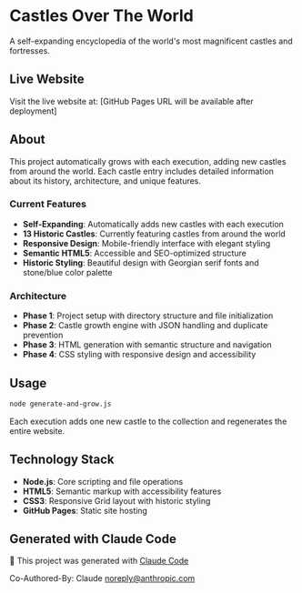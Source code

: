 # Castles Over The World

A self-expanding encyclopedia of the world's most magnificent castles and fortresses.

## Live Website

Visit the live website at: [GitHub Pages URL will be available after deployment]

## About

This project automatically grows with each execution, adding new castles from around the world. Each castle entry includes detailed information about its history, architecture, and unique features.

### Current Features

- **Self-Expanding**: Automatically adds new castles with each execution
- **13 Historic Castles**: Currently featuring castles from around the world
- **Responsive Design**: Mobile-friendly interface with elegant styling
- **Semantic HTML5**: Accessible and SEO-optimized structure
- **Historic Styling**: Beautiful design with Georgian serif fonts and stone/blue color palette

### Architecture

- **Phase 1**: Project setup with directory structure and file initialization
- **Phase 2**: Castle growth engine with JSON handling and duplicate prevention
- **Phase 3**: HTML generation with semantic structure and navigation
- **Phase 4**: CSS styling with responsive design and accessibility

## Usage

```bash
node generate-and-grow.js
```

Each execution adds one new castle to the collection and regenerates the entire website.

## Technology Stack

- **Node.js**: Core scripting and file operations
- **HTML5**: Semantic markup with accessibility features
- **CSS3**: Responsive Grid layout with historic styling
- **GitHub Pages**: Static site hosting

## Generated with Claude Code

🤖 This project was generated with [Claude Code](https://claude.ai/code)

Co-Authored-By: Claude <noreply@anthropic.com>
